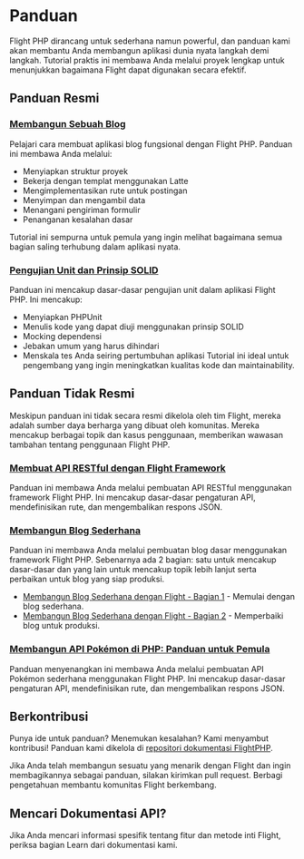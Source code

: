 # Panduan

Flight PHP dirancang untuk sederhana namun powerful, dan panduan kami akan membantu Anda membangun aplikasi dunia nyata langkah demi langkah. Tutorial praktis ini membawa Anda melalui proyek lengkap untuk menunjukkan bagaimana Flight dapat digunakan secara efektif.

## Panduan Resmi

### [Membangun Sebuah Blog](/guides/blog)
Pelajari cara membuat aplikasi blog fungsional dengan Flight PHP. Panduan ini membawa Anda melalui:
- Menyiapkan struktur proyek
- Bekerja dengan templat menggunakan Latte
- Mengimplementasikan rute untuk postingan
- Menyimpan dan mengambil data
- Menangani pengiriman formulir
- Penanganan kesalahan dasar

Tutorial ini sempurna untuk pemula yang ingin melihat bagaimana semua bagian saling terhubung dalam aplikasi nyata.

### [Pengujian Unit dan Prinsip SOLID](/guides/unit-testing)

Panduan ini mencakup dasar-dasar pengujian unit dalam aplikasi Flight PHP. Ini mencakup:
- Menyiapkan PHPUnit
- Menulis kode yang dapat diuji menggunakan prinsip SOLID
- Mocking dependensi
- Jebakan umum yang harus dihindari
- Menskala tes Anda seiring pertumbuhan aplikasi
Tutorial ini ideal untuk pengembang yang ingin meningkatkan kualitas kode dan maintainability.

## Panduan Tidak Resmi

Meskipun panduan ini tidak secara resmi dikelola oleh tim Flight, mereka adalah sumber daya berharga yang dibuat oleh komunitas. Mereka mencakup berbagai topik dan kasus penggunaan, memberikan wawasan tambahan tentang penggunaan Flight PHP.

### [Membuat API RESTful dengan Flight Framework](https://dev.to/n0nag0n/creating-a-restful-api-with-flight-framework-56lj)

Panduan ini membawa Anda melalui pembuatan API RESTful menggunakan framework Flight PHP. Ini mencakup dasar-dasar pengaturan API, mendefinisikan rute, dan mengembalikan respons JSON.

### [Membangun Blog Sederhana](https://dev.to/n0nag0n/building-a-simple-blog-with-flight-part-1-4ap8)

Panduan ini membawa Anda melalui pembuatan blog dasar menggunakan framework Flight PHP. Sebenarnya ada 2 bagian: satu untuk mencakup dasar-dasar dan yang lain untuk mencakup topik lebih lanjut serta perbaikan untuk blog yang siap produksi.

- [Membangun Blog Sederhana dengan Flight - Bagian 1](https://dev.to/n0nag0n/building-a-simple-blog-with-flight-part-1-4ap8) - Memulai dengan blog sederhana.
- [Membangun Blog Sederhana dengan Flight - Bagian 2](https://dev.to/n0nag0n/building-a-simple-blog-with-flight-part-2-5acb) - Memperbaiki blog untuk produksi.

### [Membangun API Pokémon di PHP: Panduan untuk Pemula](https://dev.to/n0nag0n/building-a-pokemon-api-in-php-a-beginners-guide-3an8)

Panduan menyenangkan ini membawa Anda melalui pembuatan API Pokémon sederhana menggunakan Flight PHP. Ini mencakup dasar-dasar pengaturan API, mendefinisikan rute, dan mengembalikan respons JSON.

## Berkontribusi

Punya ide untuk panduan? Menemukan kesalahan? Kami menyambut kontribusi! Panduan kami dikelola di [repositori dokumentasi FlightPHP](https://github.com/flightphp/docs).

Jika Anda telah membangun sesuatu yang menarik dengan Flight dan ingin membagikannya sebagai panduan, silakan kirimkan pull request. Berbagi pengetahuan membantu komunitas Flight berkembang.

## Mencari Dokumentasi API?

Jika Anda mencari informasi spesifik tentang fitur dan metode inti Flight, periksa bagian Learn dari dokumentasi kami.